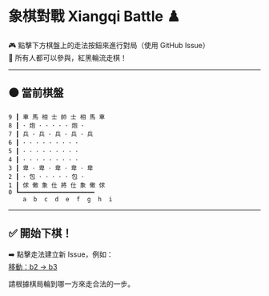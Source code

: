 # 象棋對戰 Xiangqi Battle ♟️

🎮 點擊下方棋盤上的走法按鈕來進行對局（使用 GitHub Issue）  
👥 所有人都可以參與，紅黑輪流走棋！

---

## ⚫️ 當前棋盤

```
9 ┃ 車 馬 相 士 帥 士 相 馬 車  
8 ┃ ･ 炮 ･ ･ ･ ･ ･ 炮 ･  
7 ┃ 兵 ･ 兵 ･ 兵 ･ 兵 ･ 兵  
6 ┃ ･ ･ ･ ･ ･ ･ ･ ･ ･  
5 ┃ ･ ･ ･ ･ ･ ･ ･ ･ ･  
4 ┃ ･ ･ ･ ･ ･ ･ ･ ･ ･  
3 ┃ 卑 ･ 卑 ･ 卑 ･ 卑 ･ 卑  
2 ┃ ･ 包 ･ ･ ･ ･ ･ 包 ･  
1 ┃ 俅 僌 象 仕 將 仕 象 僌 俅  
0 ┗━━━━━━━━━━━━━━━━━━━━━
    a  b  c  d  e  f  g  h  i
```

---

## ✅ 開始下棋！

➡️ 點擊走法建立新 Issue，例如：  
[移動：b2 → b3](https://github.com/Asriel0727/xiangqi-battle/issues/new?title=xiangqi%7Cmove%7Cb2-b3%7Cgame001)

請根據棋局輪到哪一方來走合法的一步。
